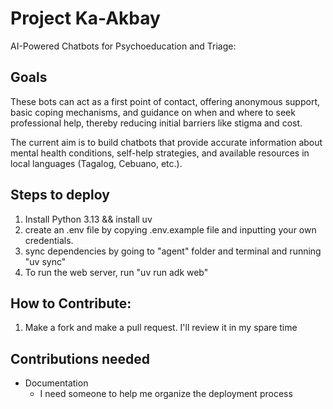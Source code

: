 # Project Ka-Akbay
AI-Powered Chatbots for Psychoeducation and Triage:
## Goals
These bots can act as a first point of contact, offering anonymous support, basic coping mechanisms, and guidance on when and where to seek professional help, thereby reducing initial barriers like stigma and cost.

The current aim is to build chatbots that provide accurate information about mental health conditions, self-help strategies, and available resources in local languages (Tagalog, Cebuano, etc.). 


## Steps to deploy
1. Install Python 3.13 && install uv
2. create an .env file by copying .env.example file and inputting your own credentials.
3. sync dependencies by going to "agent" folder and terminal and running "uv sync"
4. To run the web server, run "uv run adk web"

## How to Contribute:
1. Make a fork and make a pull request. I'll review it in my spare time

## Contributions needed
- Documentation
  - I need someone to help me organize the deployment process  
